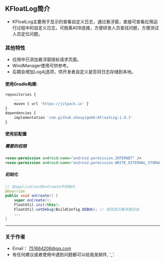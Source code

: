 ## KFloatLog简介
* KFloatLog主要用于显示的查看自定义日志，通过悬浮窗，直接可查看应用运行过程中的自定义日志，可脱离ADB连接，方便研发人员查找问题，方便测试人员定位问题。

### 其他特性
* 应用中已添加悬浮窗授权请求页面。
* WindManager使用可供参考。
* 后期会增加Log4j选项，供开发者自定义是否将日志存储到本地。

#### 使用Gradle构建:
```javascript
repositories {
	...
	maven { url 'https://jitpack.io' }
}
dependencies {
	implementation 'com.github.zhouyige66:KFloatLog:1.0.3'
}
```

#### 使用前配置
##### 需要的权限
```xml
<uses-permission android:name="android.permission.INTERNET" />
<uses-permission android:name="android.permission.WRITE_EXTERNAL_STORAGE" />
```
##### 初始化
```java
// 在application的onCreate中初始化
@Override
public void onCreate() {
    super.onCreate();
    FloatUtil.init(this);
    FloatUtil.setDebug(BuildConfig.DEBUG); // 是否显示悬浮窗日志.
    ...
}
```

----
### 关于作者
* Email： <751664206@qq.com>
* 有任何建议或者使用中遇到问题都可以给我发邮件, '*_*'.
